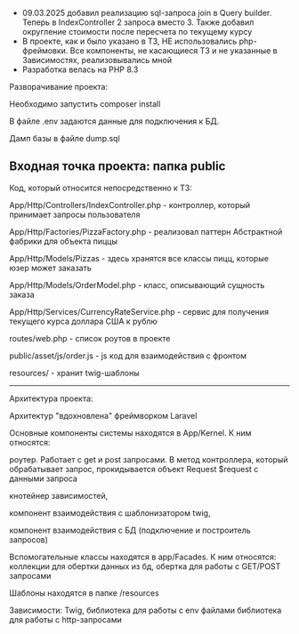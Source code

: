 * 09.03.2025 добавил реализацию sql-запроса join в Query builder. Теперь в IndexController 2 запроса вместо 3. Также добавил округление стоимости после пересчета по 
  текущему курсу 
* В проекте, как и было указано в ТЗ, НЕ использовались php-фреймовки. Все компоненты, не касающиеся ТЗ и не указанные в Зависимостях, реализовывались мной
* Разработка велась на PHP 8.3
  
Разворачивание проекта:

Необходимо запустить composer install

В файле .env задаются данные для подключения к БД.

Дамп базы в файле dump.sql

Входная точка проекта: папка public
-------------------------------
Код, который относится непосредственно к ТЗ:

App/Http/Controllers/IndexController.php - контроллер, который принимает запросы пользователя

App/Http/Factories/PizzaFactory.php - реализовал паттерн Абстрактной фабрики для объекта пиццы 

App/Http/Models/Pizzas - здесь хранятся все классы пицц, которые юзер может заказать

App/Http/Models/OrderModel.php - класс, описывающий сущность заказа

App/Http/Services/CurrencyRateService.php - сервис для получения текущего курса доллара США к рублю

routes/web.php - список роутов в проекте

public/asset/js/order.js - js код для взаимодействия с фронтом

resources/ - хранит twig-шаблоны 

---------------------------------
Архитектура проекта:

Архитектур "вдохновлена" фреймворком Laravel

Основные компоненты системы находятся в App/Kernel. К ним относятся:
  
  роутер. Работает с get и post запросами. В метод контроллера, который обрабатывает запрос, прокидывается объект Request $request с данными запроса 
  
  кнотейнер зависимостей,
  
  компонент взаимодействия с шаблонизатором twig,
  
  компонент взаимодействия с БД (подключение и построитель запросов)
  
 Вспомогательные классы находятся в app/Facades. К ним относятся:
 коллекции для обертки данных из бд,
 обертка для работы с GET/POST запросами
 
Шаблоны находятся в папке /resources

Зависимости:
  Twig,
  библиотека для работы с env файлами
  библиотека для работы с http-запросами

